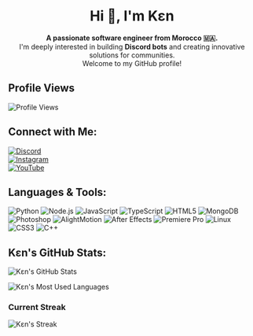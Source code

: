 <div align="center">

# Hi 👋, I'm Kɛn

**A passionate software engineer from Morocco 🇲🇦.**  
I'm deeply interested in building **Discord bots** and creating innovative solutions for communities.  
Welcome to my GitHub profile!

</div>

## Profile Views
![Profile Views](https://komarev.com/ghpvc/?username=u73j)

## Connect with Me:
[![Discord](https://img.shields.io/badge/Discord-7289DA?style=flat&logo=discord&logoColor=white)](https://discord.com/invite/yourdiscordlink)  
[![Instagram](https://img.shields.io/badge/Instagram-E4405F?style=flat&logo=instagram&logoColor=white)](https://instagram.com/yourinstalink)  
[![YouTube](https://img.shields.io/badge/YouTube-FF0000?style=flat&logo=youtube&logoColor=white)](https://youtube.com/youryoutubelink)

## Languages & Tools:
![Python](https://img.shields.io/badge/Python-3776AB?style=flat&logo=python&logoColor=white)
![Node.js](https://img.shields.io/badge/Node.js-339933?style=flat&logo=node.js&logoColor=white)
![JavaScript](https://img.shields.io/badge/JavaScript-F7DF1E?style=flat&logo=javascript&logoColor=black)
![TypeScript](https://img.shields.io/badge/TypeScript-3178C6?style=flat&logo=typescript&logoColor=white)
![HTML5](https://img.shields.io/badge/HTML5-E34F26?style=flat&logo=html5&logoColor=white)
![MongoDB](https://img.shields.io/badge/MongoDB-47A248?style=flat&logo=mongodb&logoColor=white)
![Photoshop](https://img.shields.io/badge/Photoshop-31A8FF?style=flat&logo=adobephotoshop&logoColor=white)
![AlightMotion](https://img.shields.io/badge/AlightMotion-FF5F00?style=flat&logo=alightmotion&logoColor=white)
![After Effects](https://img.shields.io/badge/After%20Effects-9999FF?style=flat&logo=adobeaftereffects&logoColor=white)
![Premiere Pro](https://img.shields.io/badge/Premiere%20Pro-FF9900?style=flat&logo=adobepremierepro&logoColor=white)
![Linux](https://img.shields.io/badge/Linux-FCC624?style=flat&logo=linux&logoColor=black)
![CSS3](https://img.shields.io/badge/CSS3-1572B6?style=flat&logo=css3&logoColor=white)
![C++](https://img.shields.io/badge/C++-00599C?style=flat&logo=cplusplus&logoColor=white)


## Kɛn's GitHub Stats:

![Kɛn's GitHub Stats](https://github-readme-stats.vercel.app/api?username=u73j&show_icons=true&hide_title=true&count_private=true&hide=prs)

![Kɛn's Most Used Languages](https://github-readme-stats.vercel.app/api/top-langs/?username=u73j&layout=compact&hide=html,css)

### Current Streak
![Kɛn's Streak](https://github-readme-streak-stats.herokuapp.com/?user=u73j)
